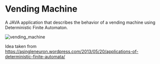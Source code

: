 # Vending Machine
A JAVA application that describes the behavior of a vending machine using Deterministic Finite Automaton.

![vending_machine](https://user-images.githubusercontent.com/22634590/50627153-2f808000-0f58-11e9-89c3-a2150bbee499.png)

Idea taken from https://asingleneuron.wordpress.com/2013/05/20/applications-of-deterministic-finite-automata/
